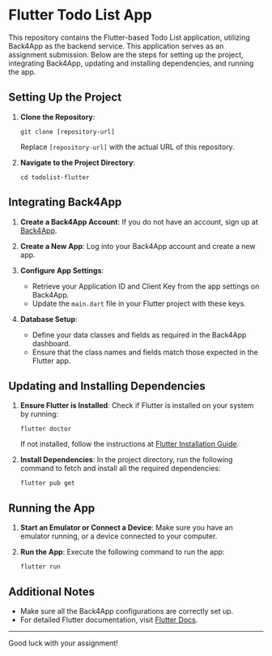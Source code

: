 
# Flutter Todo List App

This repository contains the Flutter-based Todo List application, utilizing Back4App as the backend service. This application serves as an assignment submission. Below are the steps for setting up the project, integrating Back4App, updating and installing dependencies, and running the app.

## Setting Up the Project

1. **Clone the Repository**: 
   ```
   git clone [repository-url]
   ```
   Replace `[repository-url]` with the actual URL of this repository.

2. **Navigate to the Project Directory**:
   ```
   cd todolist-flutter
   ```

## Integrating Back4App

1. **Create a Back4App Account**:
   If you do not have an account, sign up at [Back4App](https://www.back4app.com).

2. **Create a New App**:
   Log into your Back4App account and create a new app.

3. **Configure App Settings**:
   - Retrieve your Application ID and Client Key from the app settings on Back4App.
   - Update the `main.dart` file in your Flutter project with these keys.

4. **Database Setup**:
   - Define your data classes and fields as required in the Back4App dashboard.
   - Ensure that the class names and fields match those expected in the Flutter app.

## Updating and Installing Dependencies

1. **Ensure Flutter is Installed**: 
   Check if Flutter is installed on your system by running:
   ```
   flutter doctor
   ```
   If not installed, follow the instructions at [Flutter Installation Guide](https://flutter.dev/docs/get-started/install).

2. **Install Dependencies**: 
   In the project directory, run the following command to fetch and install all the required dependencies:
   ```
   flutter pub get
   ```

## Running the App

1. **Start an Emulator or Connect a Device**: 
   Make sure you have an emulator running, or a device connected to your computer.

2. **Run the App**:
   Execute the following command to run the app:
   ```
   flutter run
   ```

## Additional Notes

- Make sure all the Back4App configurations are correctly set up.
- For detailed Flutter documentation, visit [Flutter Docs](https://flutter.dev/docs).

---

Good luck with your assignment!
